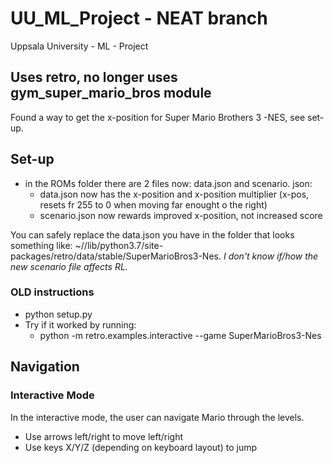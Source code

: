 # UU_ML_Project - NEAT branch
Uppsala University - ML - Project


## Uses retro, no longer uses gym_super_mario_bros module 
Found a way to get the x-position for  Super Mario Brothers 3 -NES, see set-up. 

## Set-up
- in the ROMs folder there are 2 files now: data.json and scenario. json:
    - data.json now has the x-position and x-position multiplier (x-pos, resets fr 255 to 0 when moving far enought o the right)
    - scenario.json now rewards improved x-position, not increased score
    
You can safely replace the data.json you have in the folder that looks something like: ~/<ENVIRONMENT>/lib/python3.7/site-packages/retro/data/stable/SuperMarioBros3-Nes.
*I don't know if/how the new scenario file affects RL.*

### OLD instructions
-  python setup.py
- Try if it worked by running:
    - python -m retro.examples.interactive --game SuperMarioBros3-Nes

## Navigation
### Interactive Mode 
In the interactive mode, the user can navigate Mario through the levels.
- Use arrows left/right to move left/right
- Use keys X/Y/Z (depending on keyboard layout) to jump

